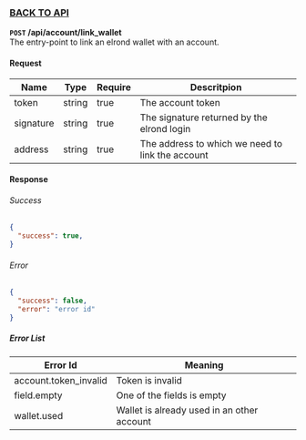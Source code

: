 ### [BACK TO API](../../API.md)

**``POST`` /api/account/link_wallet**  
The entry-point to link an elrond wallet with an account.

#### Request
| Name      | Type   | Require | Descritpion                                      |
| --------- | ------ | ------- | ------------------------------------------------ |
| token     | string | true    | The account token                                |
| signature | string | true    | The signature returned by the elrond login       |
| address   | string | true    | The address to which we need to link the account |

#### Response

###### Success
```json
{
  "success": true,
}
```

###### Error
```json
{
  "success": false,
  "error": "error id"
}
```

##### Error List
| Error Id              | Meaning                                    |
| --------------------- | ------------------------------------------ |
| account.token_invalid | Token is invalid                           |
| field.empty           | One of the fields is empty                 |
| wallet.used           | Wallet is already used in an other account |